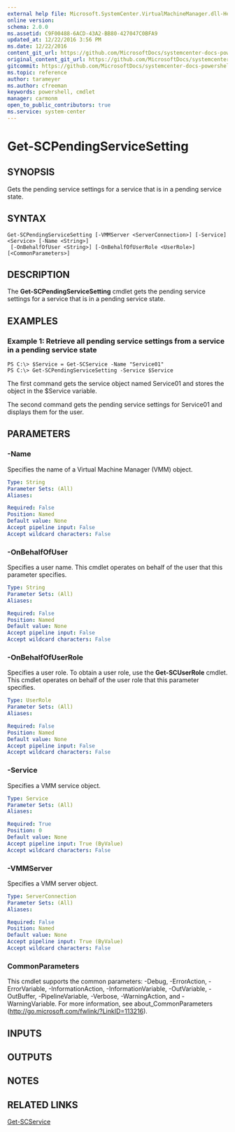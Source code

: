 ```yaml
---
external help file: Microsoft.SystemCenter.VirtualMachineManager.dll-Help.xml
online version: 
schema: 2.0.0
ms.assetid: C9F00488-6ACD-43A2-BB80-427047C0BFA9
updated_at: 12/22/2016 3:56 PM
ms.date: 12/22/2016
content_git_url: https://github.com/MicrosoftDocs/systemcenter-docs-powershell/blob/live/systemcenter-cmdlets/SystemCenter2016/VirtualMachineManager/vlatest/Get-SCPendingServiceSetting.md
original_content_git_url: https://github.com/MicrosoftDocs/systemcenter-docs-powershell/blob/live/systemcenter-cmdlets/SystemCenter2016/VirtualMachineManager/vlatest/Get-SCPendingServiceSetting.md
gitcommit: https://github.com/MicrosoftDocs/systemcenter-docs-powershell/blob/96e5647587661652225fbdd2c797cd4d59d542bc/systemcenter-cmdlets/SystemCenter2016/VirtualMachineManager/vlatest/Get-SCPendingServiceSetting.md
ms.topic: reference
author: tarameyer
ms.author: cfreeman
keywords: powershell, cmdlet
manager: carmonm
open_to_public_contributors: true
ms.service: system-center
---
```


# Get-SCPendingServiceSetting

## SYNOPSIS
Gets the pending service settings for a service that is in a pending service state.

## SYNTAX

```
Get-SCPendingServiceSetting [-VMMServer <ServerConnection>] [-Service] <Service> [-Name <String>]
 [-OnBehalfOfUser <String>] [-OnBehalfOfUserRole <UserRole>] [<CommonParameters>]
```

## DESCRIPTION
The **Get-SCPendingServiceSetting** cmdlet gets the pending service settings for a service that is in a pending service state.

## EXAMPLES

### Example 1: Retrieve all pending service settings from a service in a pending service state
```
PS C:\> $Service = Get-SCService -Name "Service01"
PS C:\> Get-SCPendingServiceSetting -Service $Service
```

The first command gets the service object named Service01 and stores the object in the $Service variable.

The second command gets the pending service settings for Service01 and displays them for the user.

## PARAMETERS

### -Name
Specifies the name of a Virtual Machine Manager (VMM) object.

```yaml
Type: String
Parameter Sets: (All)
Aliases: 

Required: False
Position: Named
Default value: None
Accept pipeline input: False
Accept wildcard characters: False
```

### -OnBehalfOfUser
Specifies a user name.
This cmdlet operates on behalf of the user that this parameter specifies.

```yaml
Type: String
Parameter Sets: (All)
Aliases: 

Required: False
Position: Named
Default value: None
Accept pipeline input: False
Accept wildcard characters: False
```

### -OnBehalfOfUserRole
Specifies a user role.
To obtain a user role, use the **Get-SCUserRole** cmdlet.
This cmdlet operates on behalf of the user role that this parameter specifies.

```yaml
Type: UserRole
Parameter Sets: (All)
Aliases: 

Required: False
Position: Named
Default value: None
Accept pipeline input: False
Accept wildcard characters: False
```

### -Service
Specifies a VMM service object.

```yaml
Type: Service
Parameter Sets: (All)
Aliases: 

Required: True
Position: 0
Default value: None
Accept pipeline input: True (ByValue)
Accept wildcard characters: False
```

### -VMMServer
Specifies a VMM server object.

```yaml
Type: ServerConnection
Parameter Sets: (All)
Aliases: 

Required: False
Position: Named
Default value: None
Accept pipeline input: True (ByValue)
Accept wildcard characters: False
```

### CommonParameters
This cmdlet supports the common parameters: -Debug, -ErrorAction, -ErrorVariable, -InformationAction, -InformationVariable, -OutVariable, -OutBuffer, -PipelineVariable, -Verbose, -WarningAction, and -WarningVariable. For more information, see about_CommonParameters (http://go.microsoft.com/fwlink/?LinkID=113216).

## INPUTS

## OUTPUTS

## NOTES

## RELATED LINKS

[Get-SCService](xref:SystemCenter2016/VirtualMachineManager/vlatest/Get-SCService.md)

